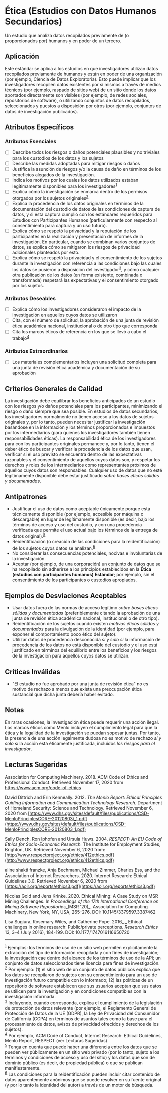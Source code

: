 # Ética (Estudios con Datos Humanos Secundarios)

Un estudio que analiza datos recopilados previamente de (o proporcionados por) humanos y en poder de un tercero.

## Aplicación

Este estándar se aplica a los estudios en que investigadores utilizan datos recopilados previamente de humanos y están en poder de una organización (por ejemplo, Ciencia de Datos Exploratoria). Esto puede implicar que los investigadores recopilen datos existentes por sí mismos a través de medios técnicos (por ejemplo, raspado de sitios web) de un sitio donde los datos aportados directamente son visibles (por ejemplo, de redes sociales, repositorios de software), o utilizando conjuntos de datos recopilados, seleccionados y puestos a disposición por otros (por ejemplo, conjuntos de datos de investigación publicados).

## Atributos Específicos
### Atributos Esenciales
- [ ] Describe todos los riesgos o daños potenciales plausibles y no triviales para los custodios de los datos y los sujetos
- [ ] Describe las medidas adoptadas para mitigar riesgos o daños
- [ ] Justifica la asunción de riesgos y/o la causa de daño en términos de los beneficios alegados de la investigación.
- [ ] Indica los motivos por los cuales los datos utilizados estaban legítimamente disponibles para los investigadores<sup>[1](myfootnote1)</sup>
- [ ] Explica cómo la investigación se enmarca dentro de los permisos otorgados por los sujetos originales<sup>[2](myfootnote2)</sup>
- [ ] Explica la procedencia de los datos originales en términos de la documentación del custodio de datos de las condiciones de captura de datos, y si esta captura cumplió con los estándares requeridos para Estudios con Participantes Humanos (particularmente con respecto al consentimiento para captura y un uso futuro).
- [ ] Explica cómo se respetó la privacidad y la reputación de los participantes en la realización y presentación de informes de la investigación. En particular, cuando se combinan varios conjuntos de datos, se explica cómo se mitigaron los riesgos de privacidad adicionales planteados por esto.
- [ ] Explica cómo se respetó la privacidad y el consentimiento de los sujetos durante la investigación con referencia a las condiciones bajo las cuales los datos se pusieron a disposición del investigador<sup>[3](myfootnote3)</sup>, y cómo cualquier otra publicación de los datos (en forma existente, combinada o transformada) respetará las expectativas y el consentimiento otorgado por los sujetos.

### Atributos Deseables
- [ ] Explica cómo los investigadores consideraron el impacto de la investigación en aquellos cuyos datos se utilizaron
- [ ] Cita, con el número de solicitud, la aprobación de una junta de revisión ética académica nacional, institucional o de otro tipo que corresponda
- [ ] Cita los marcos éticos de referencia en los que se llevó a cabo el trabajo<sup>[4](myfootnote4)</sup>

### Atributos Extraordinarios
- [ ] Los materiales complementarios incluyen una solicitud completa para una junta de revisión ética académica y documentación de su aprobación

## Criterios Generales de Calidad

La investigación debe equilibrar los beneficios anticipados de un estudio con los riesgos y/o daños potenciales para los participantes, minimizando el riesgo o daño siempre que sea posible. En estudios de datos secundarios, los investigadores normalmente no tienen acceso a los datos de sujetos originales y, por lo tanto, pueden necesitar justificar la investigación basándose en la información y los términos proporcionados e impuestos por los intermediarios (para quienes los investigadores también tienen responsabilidades éticas). La responsabilidad ética de los investigadores para con los participantes originales permanece y, por lo tanto, tienen el deber ético de buscar y verificar la procedencia de los datos que usan, verificar si el uso previsto se encuentra dentro de las expectativas razonables y el consentimiento de aquellos cuyos datos son, y respetar los derechos y roles de los intermediarios como representantes próximos de aquellos cuyos datos son responsables. Cualquier uso de datos que no esté legítimamente disponible debe estar justificado _sobre bases éticas sólidas y documentadas_.

## Antipatrones

- Justificar el uso de datos como aceptable únicamente porque está técnicamente disponible (por ejemplo, accesible por máquina o descargable) en lugar de legítimamente disponible (es decir, bajo los términos de acceso y uso del custodio, y con una procedencia verificada que permite el uso actual bajo los términos de la entrega de datos original).<sup>[5](myfootnote5)</sup>
- Reidentificación (o creación de las condiciones para la reidentificación) de los sujetos cuyos datos se analizan.<sup>[6](myfootnote6)</sup>
- No considerar las consecuencias potenciales, nocivas e involuntarias de la investigación.
- Aceptar (por ejemplo, de una corporación) un conjunto de datos que se ha recopilado sin adherirse a los principios establecidos en la **Ética (estudios con participantes humanos)** **Estándar**; por ejemplo, sin el consentimiento de los participantes o custodios apropiados.

## Ejemplos de Desviaciones Aceptables

- Usar datos fuera de las normas de acceso legítimo _sobre bases éticas sólidas y documentadas_ (preferiblemente citando la aprobación de una junta de revisión ética académica nacional, institucional o de otro tipo).
- Reidentificación de los sujetos cuando existen _motivos éticos sólidos y documentados_ para la divulgación de la identidad (por ejemplo, para exponer el comportamiento poco ético del sujeto).
- Utilizar datos de procedencia desconocida _si y solo si_ la información de procedencia de los datos no está disponible del custodio _y_ el uso está justificado en términos del equilibrio entre los beneficios y los riesgos de la investigación para aquellos cuyos datos se utilizan.

## Críticas Inválidas

- &quot;El estudio no fue aprobado por una junta de revisión ética&quot; no es motivo de rechazo a menos que exista una preocupación ética sustancial que dicha junta debería haber evitado.

## Notas

En raras ocasiones, la investigación ética puede requerir una acción ilegal. Los marcos éticos como Menlo incluyen el cumplimiento legal para que la ética y la legalidad de la investigación se puedan sopesar juntas. Por tanto, la presencia de una acción legalmente dudosa no es motivo de rechazo _si y solo si_ la acción está éticamente justificada, incluidos _los riesgos para el investigador_.

## Lecturas Sugeridas

Association for Computing Machinery. 2018. ACM Code of Ethics and Professional Conduct. Retrieved November 17, 2020 from https://www.acm.org/code-of-ethics

David Dittrich and Erin Kenneally. 2012. _The Menlo Report: Ethical Principles Guiding Information and Communication Technology Research._ Department of Homeland Security: Science and Technology. Retrieved November 6, 2020 from [https://www.dhs.gov/sites/default/files/publications/CSD-MenloPrinciplesCORE-20120803\_1.pdf](https://www.dhs.gov/sites/default/files/publications/CSD-MenloPrinciplesCORE-20120803_1.pdf)

Sally Dench, Ron Iphofen and Ursula Huws. 2004. _RESPECT: An EU Code of Ethics for Socio-Economic Research._ The Institute for Employment Studies, Brighton, UK. Retrieved November 6, 2020 from: [http://www.respectproject.org/ethics/412ethics.pdf](http://www.respectproject.org/ethics/412ethics.pdf)

aline shakti franzke, Anja Bechmann, Michael Zimmer, Charles Ess, and the Association of Internet Researchers. 2020. Internet Research: Ethical Guidelines 3.0. Retrieved November 6, 2020 from [https://aoir.org/reports/ethics3.pdf](https://aoir.org/reports/ethics3.pdf)

Nicolas Gold and Jens Krinke. 2020. Ethical Mining: A Case Study on MSR Mining Challenges. In _Proceedings of the 17th International Conference on Mining Software Repositories__(MSR &#39;20)_. Association for Computing Machinery, New York, NY, USA, 265–276. DOI: 10.1145/3379597.3387462

Lisa Sugiura, Rosemary Wiles, and Catherine Pope. 2016_._ Ethical challenges in online research: Public/private perceptions. _Research Ethics_ 13, 3–4 (July 2016), 184-199. DOI: 10.1177/1747016116650720

---
<sup>[1](myfootnote1)</sup> Ejemplos: los términos de uso de un sitio web permiten explícitamente la extracción del tipo de información recopilada y con fines de investigación; la investigación cae dentro del alcance de los términos de uso de la API; un conjunto de datos seleccionados tiene licencia para fines de investigación.  
<sup>[2](myfootnote1)</sup> Por ejemplo: (1) el sitio web de un conjunto de datos públicos explica que los datos se recopilaron de sujetos con su consentimiento para un uso de investigación futuro compatible con lo informado; (2) las políticas de un repositorio de software establecen que sus usuarios aceptan que sus datos se utilicen para la investigación y en condiciones compatibles con la investigación informada.  
<sup>[3](myfootnote1)</sup> Incluyendo, cuando corresponda, explica el cumplimiento de la legislación de protección de datos relevante (por ejemplo, el Reglamento General de Protección de Datos de la UE (GDPR), la Ley de Privacidad del Consumidor de California (CCPA) en términos de asuntos tales como la base para el procesamiento de datos, avisos de privacidad ofrecidos y derechos de los sujetos).  
<sup>[4](myfootnote1)</sup> Por ejemplo, ACM Code of Conduct, Internet Research: Ethical Guidelines, Menlo Report, RESPECT (ver Lecturas Sugeridas)  
<sup>[5](myfootnote1)</sup> Tenga en cuenta que puede haber una diferencia entre los datos que se pueden ver públicamente en un sitio web privado (por lo tanto, sujeto a los términos y condiciones de acceso y uso del sitio) y los datos que son de dominio público (es decir, de propiedad pública) o que se publican manifiestamente.  
<sup>[6](myfootnote1)</sup> Las condiciones para la reidentificación pueden incluir citar contenido de datos aparentemente anónimos que se puede resolver en su fuente original (y por lo tanto la identidad del autor) a través de un motor de búsqueda.
